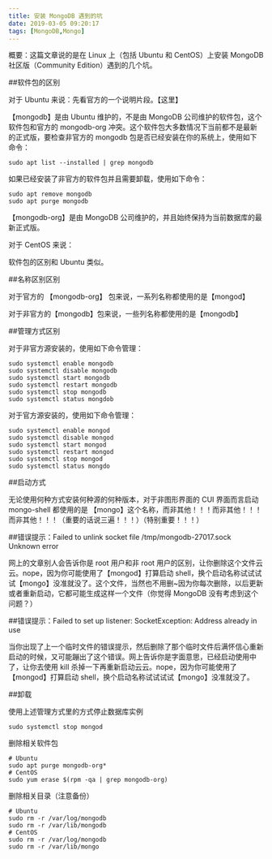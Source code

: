 ```yaml
---
title: 安装 MongoDB 遇到的坑
date: 2019-03-05 09:20:17
tags: [MongoDB,Mongo]
---
```


概要：这篇文章说的是在 Linux 上（包括 Ubuntu 和 CentOS）上安装 MongoDB 社区版（Community Edition）遇到的几个坑。

##软件包的区别

对于 Ubuntu 来说：先看官方的一个说明片段。【这里】

【mongodb】是由 Ubuntu 维护的，不是由 MongoDB 公司维护的软件包，这个软件包和官方的 mongodb-org 冲突。这个软件包大多数情况下当前都不是最新的正式版，要检查非官方的 mongodb 包是否已经安装在你的系统上，使用如下命令：

	sudo apt list --installed | grep mongodb

如果已经安装了非官方的软件包并且需要卸载，使用如下命令：

	sudo apt remove mongodb
	sudo apt purge mongodb

【mongodb-org】是由 MongoDB 公司维护的，并且始终保持为当前数据库的最新正式版。

对于 CentOS 来说：

软件包的区别和 Ubuntu 类似。

##名称区别区别

对于官方的 【mongodb-org】 包来说，一系列名称都使用的是【mongod】

对于非官方的【mongodb】包来说，一些列名称都使用的是【mongodb】

##管理方式区别

对于非官方源安装的，使用如下命令管理：

	sudo systemctl enable mongodb
	sudo systemctl disable mongodb
	sudo systemctl start mongodb
	sudo systemctl restart mongodb
	sudo systemctl stop mongodb
	sudo systemctl status mongdob

对于官方源安装的，使用如下命令管理：

	sudo systemctl enable mongod
	sudo systemctl disable mongod
	sudo systemctl start mongod
	sudo systemctl restart mongod
	sudo systemctl stop mongod
	sudo systemctl status mongdo

##启动方式

无论使用何种方式安装何种源的何种版本，对于非图形界面的 CUI 界面而言启动 mongo-shell 都使用的是 【mongo】这个名称，而非其他！！！而非其他！！！而非其他！！！（重要的话说三遍！！！）（特别重要！！！）

##错误提示：Failed to unlink socket file /tmp/mongodb-27017.sock Unknown error

网上的文章别人会告诉你是 root 用户和非 root 用户的区别，让你删除这个文件云云。nope，因为你可能使用了【mongod】打算启动 shell，换个启动名称试试试试【mongo】没准就没了。这个文件，当然也不用删~因为你每次删除，以后更新或者重新启动，它都可能生成这样一个文件（你觉得 MongoDB 没有考虑到这个问题？）

##错误提示：Failed to set up listener: SocketException: Address already in use

当你出现了上一个临时文件的错误提示，然后删除了那个临时文件后满怀信心重新启动的时候，又可能蹦出了这个错误。网上告诉你是字面意思，已经启动使用中了，让你去使用 kill 杀掉一下再重新启动云云。nope，因为你可能使用了【mongod】打算启动 shell，换个启动名称试试试试【mongo】没准就没了。

##卸载

使用上述管理方式里的方式停止数据库实例

	sudo systemctl stop mongod
删除相关软件包

	# Ubuntu
	sudo apt purge mongodb-org*
	# CentOS
	sudo yum erase $(rpm -qa | grep mongodb-org)
删除相关目录（注意备份）

	# Ubuntu
	sudo rm -r /var/log/mongodb
	sudo rm -r /var/lib/mongodb
	# CentOS
	sudo rm -r /var/log/mongodb
	sudo rm -r /var/lib/mongo
